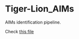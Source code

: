 # Tiger-Lion_AIMs

AIMs identification pipeline.

Check [this file](https://github.com/xin-sun-popgen/Tiger-Lion_AIMs/blob/main/AIMs_pipeline.md)